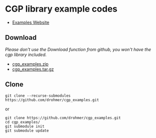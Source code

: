 # CGP library example codes

* [Examples Website](https://imagecomputing.net/cgp/documentation/07_examples/index.html)

## Download

_Please don't use the Download function from github, you won't have the cgp library included._

* [cgp_examples.zip](https://imagecomputing.net/cgp/examples/cgp_examples.zip)
* [cgp_examples.tar.gz](https://imagecomputing.net/cgp/examples/cgp_examples.tar.gz)

## Clone

```
git clone --recurse-submodules https://github.com/drohmer/cgp_examples.git
```

or 

```
git clone https://github.com/drohmer/cgp_examples.git
cd cgp_examples/
git submodule init
git submodule update
```


